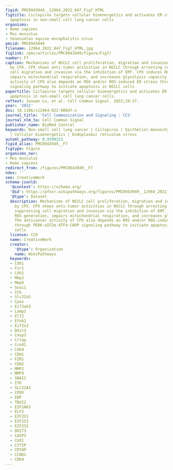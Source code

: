 ```yaml
---
figid: PMC8943949__12964_2022_847_Fig7_HTML
figtitle: Ciclopirox targets cellular bioenergetics and activates ER stress to induce
  apoptosis in non-small cell lung cancer cells
organisms:
- Homo sapiens
- Mus musculus
- Venezuelan equine encephalitis virus
pmcid: PMC8943949
filename: 12964_2022_847_Fig7_HTML.jpg
figlink: /pmc/articles/PMC8943949/figure/Fig7/
number: F7
caption: Mechanisms of NSCLC cell proliferation, migration and invasion inhibition
  by CPX. CPX shows anti-tumor activities in NSCLC through arresting cell cycle, suppressing
  cell migration and invasion via the inhibition of EMT. CPX induces ROS generation,
  impairs mitochondrial respiration, and increases glycolysis capacity. The anticancer
  activity of CPX also depends on ROS and/or ROS-induced ER stress through PERK-eIF2α-ATF4-CHOP
  signaling pathway to initiate apoptosis in NSCLC cells
papertitle: Ciclopirox targets cellular bioenergetics and activates ER stress to induce
  apoptosis in non-small cell lung cancer cells.
reftext: Junwan Lu, et al. Cell Commun Signal. 2022;20:37.
year: '2022'
doi: 10.1186/s12964-022-00847-x
journal_title: 'Cell Communication and Signaling : CCS'
journal_nlm_ta: Cell Commun Signal
publisher_name: BioMed Central
keywords: Non-small cell lung cancer | Ciclopirox | Epithelial-mesenchymal transition
  | Cellular bioenergetics | Endoplasmic reticulum stress
automl_pathway: 0.9399221
figid_alias: PMC8943949__F7
figtype: Figure
organisms_ner:
- Mus musculus
- Homo sapiens
redirect_from: /figures/PMC8943949__F7
ndex: ''
seo: CreativeWork
schema-jsonld:
  '@context': https://schema.org/
  '@id': https://pfocr.wikipathways.org/figures/PMC8943949__12964_2022_847_Fig7_HTML.html
  '@type': Dataset
  description: Mechanisms of NSCLC cell proliferation, migration and invasion inhibition
    by CPX. CPX shows anti-tumor activities in NSCLC through arresting cell cycle,
    suppressing cell migration and invasion via the inhibition of EMT. CPX induces
    ROS generation, impairs mitochondrial respiration, and increases glycolysis capacity.
    The anticancer activity of CPX also depends on ROS and/or ROS-induced ER stress
    through PERK-eIF2α-ATF4-CHOP signaling pathway to initiate apoptosis in NSCLC
    cells
  license: CC0
  name: CreativeWork
  creator:
    '@type': Organization
    name: WikiPathways
  keywords:
  - Cdh1
  - Fzr1
  - Cdh2
  - Mmp2
  - Mmp9
  - Snai1
  - Itk
  - Slc22a3
  - Cpox
  - Eif2ak3
  - Lamp1
  - Elf2
  - Efnb2
  - Eif2s2
  - Ddit3
  - Casp3
  - Crtap
  - Ccnd1
  - Cdk4
  - CDH1
  - FZR1
  - CDH2
  - MMP2
  - MMP9
  - SNAI1
  - ITK
  - SLC22A3
  - CPOX
  - EBP
  - TBX22
  - EIF2AK3
  - ELF2
  - EIF2S1
  - EIF2S3
  - EIF2S2
  - DDIT3
  - CASP3
  - CUX1
  - CYTIP
  - CRTAP
  - CCND1
  - CDK4
---
```

